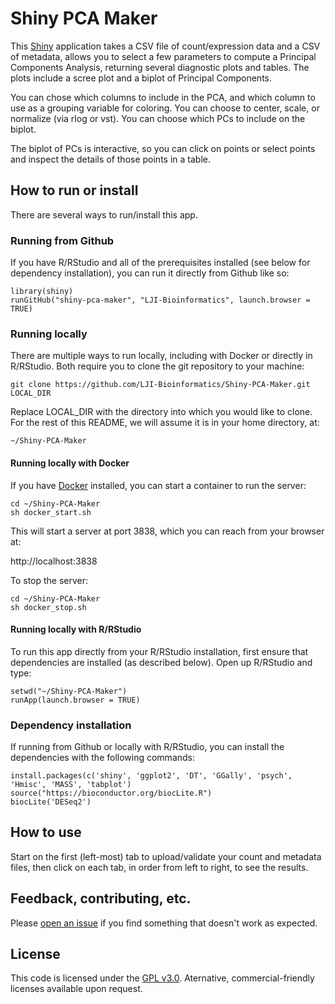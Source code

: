 # Shiny PCA Maker

This [Shiny](http://shiny.rstudio.com/) application takes a CSV file of count/expression data and a CSV of metadata, allows you to select a few parameters to compute a Principal Components Analysis, returning several diagnostic plots and tables. The plots include a scree plot and a biplot of Principal Components.

You can chose which columns to include in the PCA, and which column to use as a grouping variable for coloring. You can choose to center, scale, or normalize (via rlog or vst). You can choose which PCs to include on the biplot.

The biplot of PCs is interactive, so you can click on points or select points and inspect the details of those points in a table. 

## How to run or install

There are several ways to run/install this app.

### Running from Github

If you have R/RStudio and all of the prerequisites installed (see below for dependency installation), you can run it directly from Github like so:

```
library(shiny)
runGitHub("shiny-pca-maker", "LJI-Bioinformatics", launch.browser = TRUE)
```

### Running locally

There are multiple ways to run locally, including with Docker or directly in R/RStudio.  Both require you to clone the git repository to your machine:

```
git clone https://github.com/LJI-Bioinformatics/Shiny-PCA-Maker.git LOCAL_DIR
```

Replace LOCAL_DIR with the directory into which you would like to clone.  For the rest of this README, we will assume it is in your home directory, at:

```
~/Shiny-PCA-Maker
```

#### Running locally with Docker

If you have [Docker](https://www.docker.com/) installed, you can start a container to run the server:

```
cd ~/Shiny-PCA-Maker
sh docker_start.sh
```

This will start a server at port 3838, which you can reach from your browser at:

http://localhost:3838


To stop the server:

```
cd ~/Shiny-PCA-Maker
sh docker_stop.sh
```

#### Running locally with R/RStudio

To run this app directly from your R/RStudio installation, first ensure that dependencies are installed (as described below).  Open up R/RStudio and type:

```
setwd("~/Shiny-PCA-Maker")
runApp(launch.browser = TRUE) 
```

### Dependency installation

If running from Github or locally with R/RStudio, you can install the dependencies with
the following commands:

```
install.packages(c('shiny', 'ggplot2', 'DT', 'GGally', 'psych', 'Hmisc', 'MASS', 'tabplot')
source("https://bioconductor.org/biocLite.R")
biocLite('DESeq2')
```

## How to use

Start on the first (left-most) tab to upload/validate your count and metadata files, then click on each tab, in order from left to right, to see the results.

## Feedback, contributing, etc.

Please [open an issue](https://github.com/LJI-Bioinformatics/Shiny-PCA-Maker/issues/new) if you find something that doesn't work as expected.

## License

This code is licensed under the [GPL v3.0](https://www.gnu.org/licenses/gpl.html).  Aternative, commercial-friendly licenses available upon request.